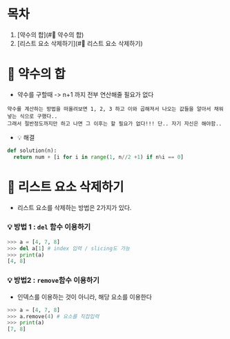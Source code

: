 # 목차
1. [약수의 합](#📌 약수의 합)
2. [리스트 요소 삭제하기](#📌 리스트 요소 삭제하기)



# 📌 약수의 합
- 약수를 구할때 -> n+1 까지 전부 연산해줄 필요가 없다
```
약수를 계산하는 방법을 떠올려보면 1, 2, 3 하고 이와 곱해져서 나오는 값들을 알아서 채워넣는 식으로 구했다..
그래서 절반정도까지만 하고 나면 그 이후는 할 필요가 없다!!! 단.. 자기 자신은 해야함..
```
- 💡 해결
```python
def solution(n):
  return num + [i for i in range(1, n//2 +1) if n%i == 0]
```

# 📌 리스트 요소 삭제하기

- 리스트 요소를 삭제하는 방법은 2가지가 있다.

### 💡 방법 1 : `del` 함수 이용하기
```python 
>>> a = [4, 7, 8]
>>> del a[1] # index 입력 / slicing도 가능
>>> print(a)
[4, 8]
```

### 💡 방법2 : `remove`함수 이용하기
- 인덱스를 이용하는 것이 아니라, 해당 요소를 이용한다

```python 
>>> a = [4, 7, 8]
>>> a.remove(4) # 요소를 직접입력
>>> print(a)
[7, 8] 
```

